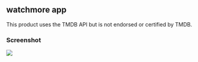 ## watchmore app ##

This product uses the TMDB API but is not endorsed or certified by TMDB.

### Screenshot

![](./screenshot.jpg)
